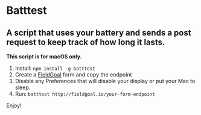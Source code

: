 # Batttest

## A script that uses your battery and sends a post request to keep track of how long it lasts.

**This script is for macOS only.**

1. Install: `npm install -g batttest`
2. Create a [FieldGoal](http://fieldgoal.io) form and copy the endpoint
3. Disable any Preferences that will disable your display or put your Mac to sleep.
4. Run: `batttest http://fieldgoal.io/your-form-endpoint`

Enjoy!
